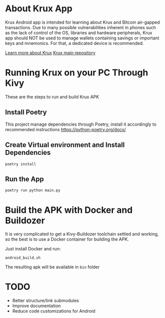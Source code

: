 # About Krux App
Krux Android app is intended for learning about Krux and Bitcoin air-gapped transactions. Due to many possible vulnerabilities inherent in phones such as the lack of control of the OS, libraries and hardware peripherals, Krux app should NOT be used to manage wallets containing savings or important keys and mnemonics. For that, a dedicated device is recommended.

[Learn more about Krux](https://selfcustody.github.io/krux/getting-started/)
[Krux main repository](https://github.com/selfcustody/krux)

# Running Krux on your PC Through Kivy
These are the steps to run and build Krux APK

## Install Poetry
This project manage dependencies through Poetry, install it accordingly to recommended instructions
https://python-poetry.org/docs/

## Create Virtual environment and Install Dependencies
```
poetry install
```

## Run the App
```
poetry run python main.py
```

# Build the APK with Docker and Buildozer
It is very complicated to get a Kivy-Buildozer toolchain settled and working, so the best is to use a Docker container for building the APK.

Just install Docker and run:

```
android_build.sh
```

The resulting apk will be available in `bin` folder

# TODO
- Better structure/link submodules
- Improve documentation
- Reduce code customizations for Android
